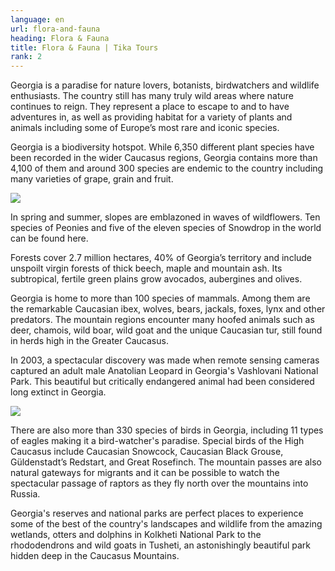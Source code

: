 ```yaml
---
language: en
url: flora-and-fauna
heading: Flora & Fauna
title: Flora & Fauna | Tika Tours
rank: 2
---
```

<div class="row content-row"><!-- 871 (1)-->
<div class="col-xs-12 col-sm-6 col-md-6"><!-- 1194 -->

Georgia is a paradise for nature lovers, botanists, birdwatchers and wildlife enthusiasts.
The country still has many truly wild areas where nature continues to reign. They
represent a place to escape to and to have adventures in, as well as providing habitat
for a variety of plants and animals including some of Europe’s most rare and iconic
species.

</div>

<div class="col-xs-12 col-sm-6 col-md-6"><!-- 1195 -->

Georgia is a biodiversity hotspot. While 6,350 different plant species have been
recorded in the wider Caucasus regions, Georgia contains more than 4,100 of them
and around 300 species are endemic to the country including many varieties of grape,
grain and fruit.

</div>

</div>

<div class="row content-row"><!-- 872 (2)-->
<div class="col-xs-12 col-sm-6 col-md-6"><!-- 1196 -->

![](/library/content/img8.jpg)

In spring and summer, slopes are emblazoned in waves of wildflowers. Ten species
of Peonies and five of the eleven species of Snowdrop in the world can be found
here.

Forests cover 2.7 million hectares, 40% of Georgia’s territory and include unspoilt
virgin forests of thick beech, maple and mountain ash. Its subtropical, fertile
green plains grow avocados, aubergines and olives.

Georgia is home to more than 100 species of mammals. Among them are the remarkable
Caucasian ibex, wolves, bears, jackals, foxes, lynx and other predators. The mountain
regions encounter many hoofed animals such as deer, chamois, wild boar, wild goat
and the unique Caucasian tur, still found in herds high in the Greater Caucasus.

In 2003, a spectacular discovery was made when remote sensing cameras captured an
adult male Anatolian Leopard in Georgia's Vashlovani National Park. This beautiful
but critically endangered animal had been considered long extinct in Georgia.

</div>

<div class="col-xs-12 col-sm-6 col-md-6"><!-- 1197 -->

![](/library/content/img7.jpg)

There are also more than 330 species of birds in Georgia, including 11 types of eagles
making it a bird\-watcher's paradise. Special birds of the High Caucasus include
Caucasian Snowcock, Caucasian Black Grouse, Güldenstadt’s Redstart, and Great Rosefinch.
The mountain passes are also natural gateways for migrants and it can be possible
to watch the spectacular passage of raptors as they fly north over the mountains
into Russia.

Georgia's reserves and national parks are perfect places to experience some of the
best of the country's landscapes and wildlife from the amazing wetlands, otters
and dolphins in Kolkheti National Park to the rhododendrons and wild goats in Tusheti,
an astonishingly beautiful park hidden deep in the Caucasus Mountains.

</div>

</div>
